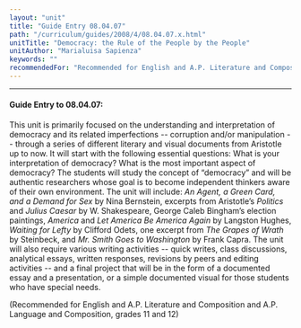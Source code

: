 ```yaml
---
layout: "unit"
title: "Guide Entry 08.04.07"
path: "/curriculum/guides/2008/4/08.04.07.x.html"
unitTitle: "Democracy: the Rule of the People by the People"
unitAuthor: "Marialuisa Sapienza"
keywords: ""
recommendedFor: "Recommended for English and A.P. Literature and Composition and A.P. Language and Composition, grades 11 and 12"
---
```

<body>
<hr/>
<h4>
Guide Entry to 08.04.07:
</h4>
<p>
This unit is primarily focused on the understanding and interpretation of democracy and its related imperfections -- corruption and/or manipulation -- through a series of different literary and visual documents from Aristotle up to now. It will start with the following essential questions: What is your interpretation of democracy? What is the most important aspect of democracy? The students will study the concept of “democracy” and will be authentic researchers whose goal is to become independent thinkers aware of their own environment. The unit will include:
<i>
An Agent, a Green Card, and a Demand for Sex
</i>
by Nina Bernstein, excerpts from Aristotle’s
<i>
Politics
</i>
and
<i>
Julius Caesar
</i>
by W. Shakespeare, George Caleb Bingham’s election paintings,
<i>
America
</i>
and
<i>
Let America Be America Again
</i>
by Langston Hughes,
<i>
Waiting for Lefty
</i>
by Clifford Odets, one excerpt from
<i>
The Grapes of Wrath
</i>
by Steinbeck, and
<i>
Mr. Smith Goes to Washington
</i>
by Frank Capra. The unit will also require various writing activities -- quick writes, class discussions, analytical essays, written responses, revisions by peers and editing activities -- and a final project that will be in the form of a documented essay and a presentation, or a simple documented visual for those students who have special needs.
</p>
<p>
(Recommended for English and A.P. Literature and Composition and A.P. Language and Composition, grades 11 and 12)
</p>
</body>